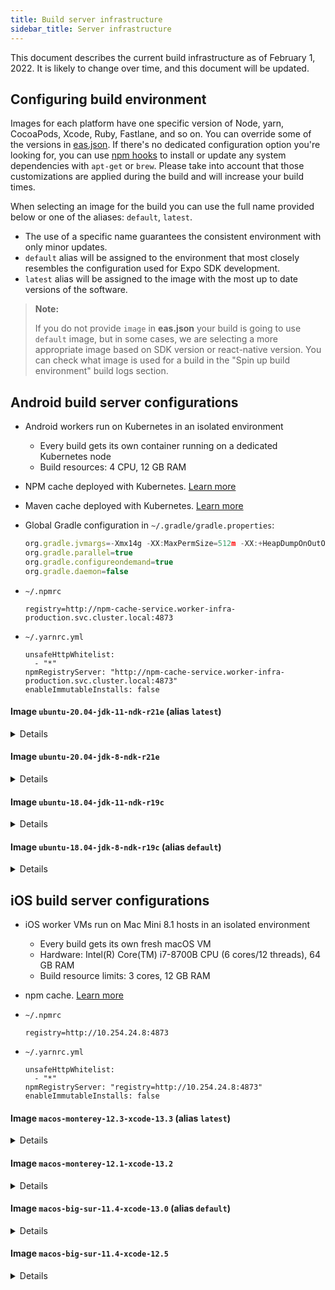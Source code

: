 ```yaml
---
title: Build server infrastructure
sidebar_title: Server infrastructure
---
```


This document describes the current build infrastructure as of February 1, 2022. It is likely to change over time, and this document will be updated.

## Configuring build environment

Images for each platform have one specific version of Node, yarn, CocoaPods, Xcode, Ruby, Fastlane, and so on. You can override some of the versions in [eas.json](../build/eas-json). If there's no dedicated configuration option you're looking for, you can use [npm hooks](how-tos/#eas-build-specific-npm-hooks) to install or update any system dependencies with `apt-get` or `brew`. Please take into account that those customizations are applied during the build and will increase your build times.

When selecting an image for the build you can use the full name provided below or one of the aliases: `default`, `latest`.

- The use of a specific name guarantees the consistent environment with only minor updates.
- `default` alias will be assigned to the environment that most closely resembles the configuration used for Expo SDK development.
- `latest` alias will be assigned to the image with the most up to date versions of the software.

> **Note:**
>
> If you do not provide `image` in **eas.json** your build is going to use `default` image, but in some cases, we are selecting a more appropriate image based on SDK version or react-native version. You can check what image is used for a build in the "Spin up build environment" build logs section.

## Android build server configurations

- Android workers run on Kubernetes in an isolated environment
  - Every build gets its own container running on a dedicated Kubernetes node
  - Build resources: 4 CPU, 12 GB RAM
- NPM cache deployed with Kubernetes. [Learn more](caching/#javascript-dependencies)
- Maven cache deployed with Kubernetes. [Learn more](caching/#android-dependencies)
- Global Gradle configuration in `~/.gradle/gradle.properties`:

  ```jsx
  org.gradle.jvmargs=-Xmx14g -XX:MaxPermSize=512m -XX:+HeapDumpOnOutOfMemoryError -Dfile.encoding=UTF-8
  org.gradle.parallel=true
  org.gradle.configureondemand=true
  org.gradle.daemon=false
  ```

- `~/.npmrc`

  ```
  registry=http://npm-cache-service.worker-infra-production.svc.cluster.local:4873
  ```

- `~/.yarnrc.yml`

  ```
  unsafeHttpWhitelist:
    - "*"
  npmRegistryServer: "http://npm-cache-service.worker-infra-production.svc.cluster.local:4873"
  enableImmutableInstalls: false
  ```

#### Image `ubuntu-20.04-jdk-11-ndk-r21e` (alias `latest`)

<details><summary>Details</summary>

- Docker image: `ubuntu:focal-20210921`
- NDK 21.4.7075529
- Node.js 16.13.2
- Yarn 1.22.17
- npm 8.1.2
- Java 11

</details>

#### Image `ubuntu-20.04-jdk-8-ndk-r21e`

<details><summary>Details</summary>

- Docker image: `ubuntu:focal-20210921`
- NDK 21.4.7075529
- Node.js 16.13.2
- Yarn 1.22.17
- npm 8.1.2
- Java 8

</details>

#### Image `ubuntu-18.04-jdk-11-ndk-r19c`

<details><summary>Details</summary>

- Docker image: `ubuntu:bionic-20210930`
- NDK 19.2.5345600
- Node.js 16.13.2
- Yarn 1.22.17
- npm 8.1.2
- Java 11

</details>

#### Image `ubuntu-18.04-jdk-8-ndk-r19c` (alias `default`)

<details><summary>Details</summary>

- Docker image: `ubuntu:bionic-20210930`
- NDK 19.2.5345600
- Node.js 16.13.2
- Yarn 1.22.17
- npm 8.1.2
- Java 8

</details>

## iOS build server configurations

- iOS worker VMs run on Mac Mini 8.1 hosts in an isolated environment
  - Every build gets its own fresh macOS VM
  - Hardware: Intel(R) Core(TM) i7-8700B CPU (6 cores/12 threads), 64 GB RAM
  - Build resource limits: 3 cores, 12 GB RAM
- npm cache. [Learn more](caching/#javascript-dependencies)
- `~/.npmrc`

  ```
  registry=http://10.254.24.8:4873
  ```

- `~/.yarnrc.yml`

  ```
  unsafeHttpWhitelist:
    - "*"
  npmRegistryServer: "registry=http://10.254.24.8:4873"
  enableImmutableInstalls: false
  ```

#### Image `macos-monterey-12.3-xcode-13.3` (alias `latest`)

<details><summary>Details</summary>

- macOS Monterey 12.3.1
- Xcode 13.3.1 (13E500a)
- Node.js 16.13.2
- Yarn 1.22.17
- npm 8.1.2
- fastlane 2.205.2
- CocoaPods 1.11.3
- Ruby 2.7

</details>

#### Image `macos-monterey-12.1-xcode-13.2`

<details><summary>Details</summary>

- macOS Monterey 12.1
- Xcode 13.2.1 (13C100)
- Node.js 16.13.2
- Yarn 1.22.17
- npm 8.1.2
- fastlane 2.201.0
- CocoaPods 1.11.2
- Ruby 2.7

</details>

#### Image `macos-big-sur-11.4-xcode-13.0` (alias `default`)

<details><summary>Details</summary>

- macOS Big Sur 11.4
- Xcode 13.0 (13A233)
- Node.js 16.13.2
- Yarn 1.22.17
- npm 8.1.2
- fastlane 2.185.1
- CocoaPods 1.10.1
- Ruby 2.7

</details>

#### Image `macos-big-sur-11.4-xcode-12.5`

<details><summary>Details</summary>

- macOS Big Sur 11.4
- Xcode 12.5 (12E5244e)
- Node.js 16.13.2
- Yarn 1.22.17
- npm 8.1.2
- fastlane 2.185.1
- CocoaPods 1.10.1
- Ruby 2.7

</details>
